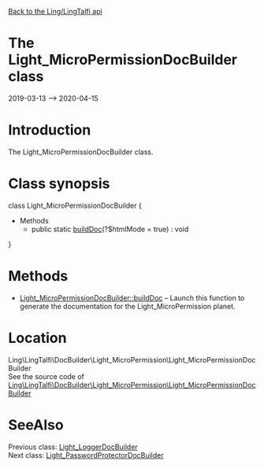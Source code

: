 [Back to the Ling/LingTalfi api](https://github.com/lingtalfi/LingTalfi/blob/master/doc/api/Ling/LingTalfi.md)



The Light_MicroPermissionDocBuilder class
================
2019-03-13 --> 2020-04-15






Introduction
============

The Light_MicroPermissionDocBuilder class.



Class synopsis
==============


class <span class="pl-k">Light_MicroPermissionDocBuilder</span>  {

- Methods
    - public static [buildDoc](https://github.com/lingtalfi/LingTalfi/blob/master/doc/api/Ling/LingTalfi/DocBuilder/Light_MicroPermission/Light_MicroPermissionDocBuilder/buildDoc.md)(?$htmlMode = true) : void

}






Methods
==============

- [Light_MicroPermissionDocBuilder::buildDoc](https://github.com/lingtalfi/LingTalfi/blob/master/doc/api/Ling/LingTalfi/DocBuilder/Light_MicroPermission/Light_MicroPermissionDocBuilder/buildDoc.md) &ndash; Launch this function to generate the documentation for the Light_MicroPermission planet.





Location
=============
Ling\LingTalfi\DocBuilder\Light_MicroPermission\Light_MicroPermissionDocBuilder<br>
See the source code of [Ling\LingTalfi\DocBuilder\Light_MicroPermission\Light_MicroPermissionDocBuilder](https://github.com/lingtalfi/LingTalfi/blob/master/DocBuilder/Light_MicroPermission/Light_MicroPermissionDocBuilder.php)



SeeAlso
==============
Previous class: [Light_LoggerDocBuilder](https://github.com/lingtalfi/LingTalfi/blob/master/doc/api/Ling/LingTalfi/DocBuilder/Light_Logger/Light_LoggerDocBuilder.md)<br>Next class: [Light_PasswordProtectorDocBuilder](https://github.com/lingtalfi/LingTalfi/blob/master/doc/api/Ling/LingTalfi/DocBuilder/Light_PasswordProtector/Light_PasswordProtectorDocBuilder.md)<br>
